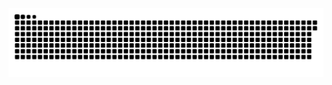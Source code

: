 <picture>
  <source media="(prefers-color-scheme: dark)" srcset="https://raw.githubusercontent.com/MarineHakobyan/MarineHakobyan/9a7c16470e3aca0df83bbf33fd7366d6ea1f0784/github-contribution-grid-snake-dark.svg" />
  <source media="(prefers-color-scheme: light)" srcset="https://raw.githubusercontent.com/MarineHakobyan/MarineHakobyan/9a7c16470e3aca0df83bbf33fd7366d6ea1f0784/github-contribution-grid-snake.svg" />
  <img alt="github-snake" src="https://raw.githubusercontent.com/MarineHakobyan/MarineHakobyan/9a7c16470e3aca0df83bbf33fd7366d6ea1f0784/github-contribution-grid-snake-dark.svg" />
</picture>
